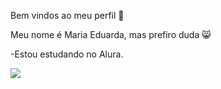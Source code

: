 Bem vindos ao meu perfil 🌿

Meu nome é Maria Eduarda, mas prefiro duda 😸

-Estou estudando no Alura. 


![](https://tenor.com/pt-BR/view/black-clover-blak-wizard-king-gif-13152444)

